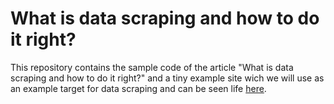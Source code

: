 # What is data scraping and how to do it right?

This repository contains the sample code of the article "What is data scraping and how to do it right?" and a tiny example site wich we will use as an example target for data scraping and can be seen life [here](https://gonaumov.github.io/what_is_data_scraping/).